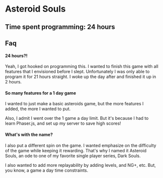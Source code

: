 # Asteroid Souls
## Time spent programming: 24 hours

## Faq
#### 24 hours?!
Yeah, I got hooked on programming this. I wanted to finish this game with all features that I envisioned before I slept. Unfortunately I was only able to program it for 21 hours straight. I woke up the day after and finished it up in 2 hours. 

#### So many features for a 1 day game
I wanted to just make a basic asteroids game, but the more features I added, the more I wanted to put.

Also, I admit I went over the 1 game a day limit. But it's because I had to learn Phaser.js, and set up my server to save high scores!

#### What's with  the name?
I also put a different spin on the game. I wanted emphasize on the difficulty of the game while keeping it rewarding. That's why I named it Asteroid Souls, an ode to one of my favorite single player series, Dark Souls.

I also wanted to add more replayability by adding levels, and NG+, etc. But, you know, a game a day time constraints.
